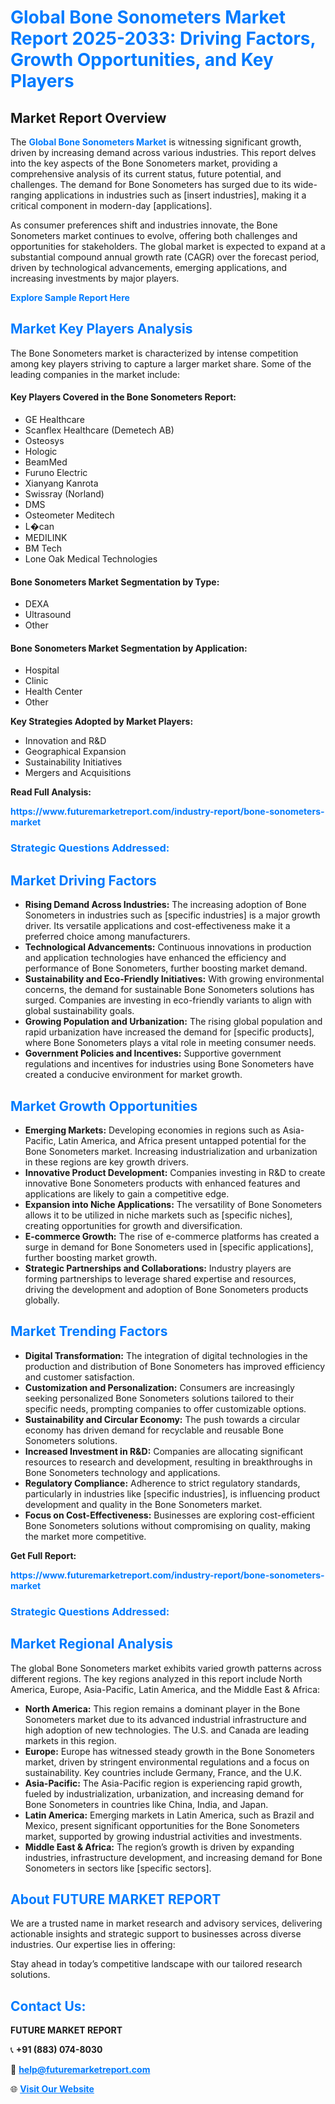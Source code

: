 <h1 style="color: #007BFF;">Global Bone Sonometers Market Report 2025-2033: Driving Factors, Growth Opportunities, and Key Players</h1>

<section id="overview">
<h2>Market Report Overview</h2>
<p>The <a href="https://www.futuremarketreport.com/industry-report/bone-sonometers-market" style="color: #007BFF; text-decoration: none;"><strong>Global Bone Sonometers Market</strong></a> is witnessing significant growth, driven by increasing demand across various industries. This report delves into the key aspects of the Bone Sonometers market, providing a comprehensive analysis of its current status, future potential, and challenges. The demand for Bone Sonometers has surged due to its wide-ranging applications in industries such as [insert industries], making it a critical component in modern-day [applications].</p>
<p>As consumer preferences shift and industries innovate, the Bone Sonometers market continues to evolve, offering both challenges and opportunities for stakeholders. The global market is expected to expand at a substantial compound annual growth rate (CAGR) over the forecast period, driven by technological advancements, emerging applications, and increasing investments by major players.</p>
</section>

<section id="overview">
<p><a href="https://www.futuremarketreport.com/request-sample/reportId=80323" style="color: #007BFF; text-decoration: none;"><strong>Explore Sample Report Here</strong></a></p>
</section>

<section id="key-players">
<h2 style="color: #007BFF;">Market Key Players Analysis</h2>
<p>The Bone Sonometers market is characterized by intense competition among key players striving to capture a larger market share. Some of the leading companies in the market include:</p>
<h4>Key Players Covered in the Bone Sonometers Report:</h4>
<ul><li>GE Healthcare</li><li>Scanflex Healthcare (Demetech AB)</li><li>Osteosys</li><li>Hologic</li><li>BeamMed</li><li>Furuno Electric</li><li>Xianyang Kanrota</li><li>Swissray (Norland)</li><li>DMS</li><li>Osteometer Meditech</li><li>L�can</li><li>MEDILINK</li><li>BM Tech</li><li>Lone Oak Medical Technologies</li></ul>
<h4>Bone Sonometers Market Segmentation by Type:</h4>
<ul><li>DEXA</li><li>Ultrasound</li><li>Other</li></ul>

<h4>Bone Sonometers Market Segmentation by Application:</h4>
<ul><li>Hospital</li><li>Clinic</li><li>Health Center</li><li>Other</li></ul>
<p><strong>Key Strategies Adopted by Market Players:</strong></p>
<ul>
<li>Innovation and R&D</li>
<li>Geographical Expansion</li>
<li>Sustainability Initiatives</li>
<li>Mergers and Acquisitions</li>
</ul>
</section>

<section>
<p><strong>Read Full Analysis: </strong></p><a href="https://www.futuremarketreport.com/industry-report/bone-sonometers-market" style="color: #007BFF; text-decoration: none;"><strong>https://www.futuremarketreport.com/industry-report/bone-sonometers-market</strong></a>
<h3 style="color: #007BFF;">Strategic Questions Addressed:</h3>
</section>

<section id="driving-factors">
<h2 style="color: #007BFF;">Market Driving Factors</h2>
<ul>
<li><strong>Rising Demand Across Industries:</strong> The increasing adoption of Bone Sonometers in industries such as [specific industries] is a major growth driver. Its versatile applications and cost-effectiveness make it a preferred choice among manufacturers.</li>
<li><strong>Technological Advancements:</strong> Continuous innovations in production and application technologies have enhanced the efficiency and performance of Bone Sonometers, further boosting market demand.</li>
<li><strong>Sustainability and Eco-Friendly Initiatives:</strong> With growing environmental concerns, the demand for sustainable Bone Sonometers solutions has surged. Companies are investing in eco-friendly variants to align with global sustainability goals.</li>
<li><strong>Growing Population and Urbanization:</strong> The rising global population and rapid urbanization have increased the demand for [specific products], where Bone Sonometers plays a vital role in meeting consumer needs.</li>
<li><strong>Government Policies and Incentives:</strong> Supportive government regulations and incentives for industries using Bone Sonometers have created a conducive environment for market growth.</li>
</ul>
</section>

<section id="growth-opportunities">
<h2 style="color: #007BFF;">Market Growth Opportunities</h2>
<ul>
<li><strong>Emerging Markets:</strong> Developing economies in regions such as Asia-Pacific, Latin America, and Africa present untapped potential for the Bone Sonometers market. Increasing industrialization and urbanization in these regions are key growth drivers.</li>
<li><strong>Innovative Product Development:</strong> Companies investing in R&D to create innovative Bone Sonometers products with enhanced features and applications are likely to gain a competitive edge.</li>
<li><strong>Expansion into Niche Applications:</strong> The versatility of Bone Sonometers allows it to be utilized in niche markets such as [specific niches], creating opportunities for growth and diversification.</li>
<li><strong>E-commerce Growth:</strong> The rise of e-commerce platforms has created a surge in demand for Bone Sonometers used in [specific applications], further boosting market growth.</li>
<li><strong>Strategic Partnerships and Collaborations:</strong> Industry players are forming partnerships to leverage shared expertise and resources, driving the development and adoption of Bone Sonometers products globally.</li>
</ul>
</section>

<section id="trending-factors">
<h2 style="color: #007BFF;">Market Trending Factors</h2>
<ul>
<li><strong>Digital Transformation:</strong> The integration of digital technologies in the production and distribution of Bone Sonometers has improved efficiency and customer satisfaction.</li>
<li><strong>Customization and Personalization:</strong> Consumers are increasingly seeking personalized Bone Sonometers solutions tailored to their specific needs, prompting companies to offer customizable options.</li>
<li><strong>Sustainability and Circular Economy:</strong> The push towards a circular economy has driven demand for recyclable and reusable Bone Sonometers solutions.</li>
<li><strong>Increased Investment in R&D:</strong> Companies are allocating significant resources to research and development, resulting in breakthroughs in Bone Sonometers technology and applications.</li>
<li><strong>Regulatory Compliance:</strong> Adherence to strict regulatory standards, particularly in industries like [specific industries], is influencing product development and quality in the Bone Sonometers market.</li>
<li><strong>Focus on Cost-Effectiveness:</strong> Businesses are exploring cost-efficient Bone Sonometers solutions without compromising on quality, making the market more competitive.</li>
</ul>
</section>

<section>
<p><strong>Get Full Report: </strong></p><a href="https://www.futuremarketreport.com/industry-report/bone-sonometers-market" style="color: #007BFF; text-decoration: none;"><strong>https://www.futuremarketreport.com/industry-report/bone-sonometers-market</strong></a>
<h3 style="color: #007BFF;">Strategic Questions Addressed:</h3>
</section>


<section id="regional-analysis">
<h2 style="color: #007BFF;">Market Regional Analysis</h2>
<p>The global Bone Sonometers market exhibits varied growth patterns across different regions. The key regions analyzed in this report include North America, Europe, Asia-Pacific, Latin America, and the Middle East & Africa:</p>
<ul>
<li><strong>North America:</strong> This region remains a dominant player in the Bone Sonometers market due to its advanced industrial infrastructure and high adoption of new technologies. The U.S. and Canada are leading markets in this region.</li>
<li><strong>Europe:</strong> Europe has witnessed steady growth in the Bone Sonometers market, driven by stringent environmental regulations and a focus on sustainability. Key countries include Germany, France, and the U.K.</li>
<li><strong>Asia-Pacific:</strong> The Asia-Pacific region is experiencing rapid growth, fueled by industrialization, urbanization, and increasing demand for Bone Sonometers in countries like China, India, and Japan.</li>
<li><strong>Latin America:</strong> Emerging markets in Latin America, such as Brazil and Mexico, present significant opportunities for the Bone Sonometers market, supported by growing industrial activities and investments.</li>
<li><strong>Middle East & Africa:</strong> The region’s growth is driven by expanding industries, infrastructure development, and increasing demand for Bone Sonometers in sectors like [specific sectors].</li>
</ul>
</section>

<footer>
<h2 style="color: #007BFF;">About FUTURE MARKET REPORT</h2>
<p>We are a trusted name in market research and advisory services, delivering actionable insights and strategic support to businesses across diverse industries. Our expertise lies in offering:</p>

<p>Stay ahead in today’s competitive landscape with our tailored research solutions.</p>

<h2 style="color: #007BFF;">Contact Us:</h2>
<p><strong>FUTURE MARKET REPORT</strong></p>
<p>📞 <strong>+91 (883) 074-8030</strong></p>
<p>📧 <strong><a href="mailto:help@futuremarketreport.com" style="color: #007BFF;">help@futuremarketreport.com</a></strong></p>
<p>🌐 <strong><a href="https://www.futuremarketreport.com/" style="color: #007BFF;">Visit Our Website</a></strong></p>
</footer>